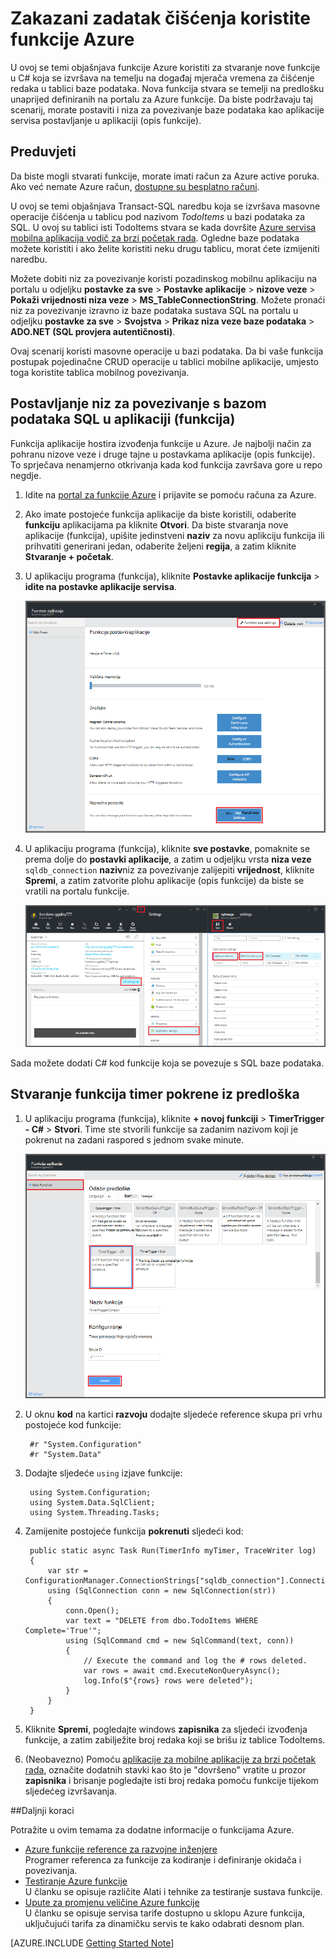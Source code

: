 <properties
   pageTitle="Koristite funkcije Azure zakazani zadatak čišćenja | Microsoft Azure"
   description="Koristite funkcije Azure stvorite C# funkciju koja se izvršava na temelju na mjerača vremena za događaj."
   services="functions"
   documentationCenter="na"
   authors="ggailey777"
   manager="erikre"
   editor=""
   tags=""
   />

<tags
   ms.service="functions"
   ms.devlang="multiple"
   ms.topic="article"
   ms.tgt_pltfrm="multiple"
   ms.workload="na"
   ms.date="09/26/2016"
   ms.author="glenga"/>
   
# <a name="use-azure-functions-to-perform-a-scheduled-clean-up-task"></a>Zakazani zadatak čišćenja koristite funkcije Azure

U ovoj se temi objašnjava funkcije Azure koristiti za stvaranje nove funkcije u C# koja se izvršava na temelju na događaj mjerača vremena za čišćenje redaka u tablici baze podataka. Nova funkcija stvara se temelji na predlošku unaprijed definiranih na portalu za Azure funkcije. Da biste podržavaju taj scenarij, morate postaviti i niza za povezivanje baze podataka kao aplikacije servisa postavljanje u aplikaciji (opis funkcije). 

## <a name="prerequisites"></a>Preduvjeti 

Da biste mogli stvarati funkcije, morate imati račun za Azure active poruka. Ako već nemate Azure račun, [dostupne su besplatno računi](https://azure.microsoft.com/free/).

U ovoj se temi objašnjava Transact-SQL naredbu koja se izvršava masovne operacije čišćenja u tablicu pod nazivom *TodoItems* u bazi podataka za SQL. U ovoj su tablici isti TodoItems stvara se kada dovršite [Azure servisa mobilna aplikacija vodič za brzi početak rada](../app-service-mobile/app-service-mobile-ios-get-started.md). Ogledne baze podataka možete koristiti i ako želite koristiti neku drugu tablicu, morat ćete izmijeniti naredbu.

Možete dobiti niz za povezivanje koristi pozadinskog mobilnu aplikaciju na portalu u odjeljku **postavke za sve** > **Postavke aplikacije** > **nizove veze** > **Pokaži vrijednosti niza veze** > **MS_TableConnectionString**. Možete pronaći niz za povezivanje izravno iz baze podataka sustava SQL na portalu u odjeljku **postavke za sve** > **Svojstva** > **Prikaz niza veze baze podataka** > **ADO.NET (SQL provjera autentičnosti)**.

Ovaj scenarij koristi masovne operacije u bazi podataka. Da bi vaše funkcija postupak pojedinačne CRUD operacije u tablici mobilne aplikacije, umjesto toga koristite tablica mobilnog povezivanja.

## <a name="set-a-sql-database-connection-string-in-the-function-app"></a>Postavljanje niz za povezivanje s bazom podataka SQL u aplikaciji (funkcija)

Funkcija aplikacije hostira izvođenja funkcije u Azure. Je najbolji način za pohranu nizove veze i druge tajne u postavkama aplikacije (opis funkcije). To sprječava nenamjerno otkrivanja kada kod funkcija završava gore u repo negdje. 

1. Idite na [portal za funkcije Azure](https://functions.azure.com/signin) i prijavite se pomoću računa za Azure.

2. Ako imate postojeće funkcija aplikacije da biste koristili, odaberite **funkciju** aplikacijama pa kliknite **Otvori**. Da biste stvaranja nove aplikacije (funkcija), upišite jedinstveni **naziv** za novu aplikciju funkcija ili prihvatiti generirani jedan, odaberite željeni **regija**, a zatim kliknite **Stvaranje + početak**. 

3. U aplikaciju programa (funkcija), kliknite **Postavke aplikacije funkcija** > **idite na postavke aplikacije servisa**. 

    ![Funkcija aplikacije postavke plohu](./media/functions-create-an-event-processing-function/functions-app-service-settings.png)

4. U aplikaciju programa (funkcija), kliknite **sve postavke**, pomaknite se prema dolje do **postavki aplikacije**, a zatim u odjeljku vrsta **niza veze** `sqldb_connection` **naziv**niz za povezivanje zalijepiti **vrijednost**, kliknite **Spremi**, a zatim zatvorite plohu aplikacije (opis funkcije) da biste se vratili na portalu funkcije.

    ![Niz za povezivanje aplikacije servisa za postavljanje](./media/functions-create-an-event-processing-function/functions-app-service-settings-connection-strings.png)

Sada možete dodati C# kod funkcije koja se povezuje s SQL baze podataka.

## <a name="create-a-timer-triggered-function-from-the-template"></a>Stvaranje funkcija timer pokrene iz predloška

1. U aplikaciju programa (funkcija), kliknite **+ novoj funkciji** > **TimerTrigger - C#** > **Stvori**. Time ste stvorili funkcije sa zadanim nazivom koji je pokrenut na zadani raspored s jednom svake minute. 

    ![Stvaranje nove funkcija timer pokrenut](./media/functions-create-an-event-processing-function/functions-create-new-timer-trigger.png)

2. U oknu **kod** na kartici **razvoju** dodajte sljedeće reference skupa pri vrhu postojeće kod funkcije:

        #r "System.Configuration"
        #r "System.Data"

3. Dodajte sljedeće `using` izjave funkcije:

        using System.Configuration;
        using System.Data.SqlClient;
        using System.Threading.Tasks; 

4. Zamijenite postojeće funkcija **pokrenuti** sljedeći kod:

        public static async Task Run(TimerInfo myTimer, TraceWriter log)
        {
            var str = ConfigurationManager.ConnectionStrings["sqldb_connection"].ConnectionString;
            using (SqlConnection conn = new SqlConnection(str))
            {
                conn.Open();
                var text = "DELETE from dbo.TodoItems WHERE Complete='True'";
                using (SqlCommand cmd = new SqlCommand(text, conn))
                {
                    // Execute the command and log the # rows deleted.
                    var rows = await cmd.ExecuteNonQueryAsync();
                    log.Info($"{rows} rows were deleted");
                }
            }
        }

5. Kliknite **Spremi**, pogledajte windows **zapisnika** za sljedeći izvođenja funkcije, a zatim zabilježite broj redaka koji se brišu iz tablice TodoItems.

6. (Neobavezno) Pomoću [aplikacije za mobilne aplikacije za brzi početak rada](../app-service-mobile/app-service-mobile-ios-get-started.md), označite dodatnih stavki kao što je "dovršeno" vratite u prozor **zapisnika** i brisanje pogledajte isti broj redaka pomoću funkcije tijekom sljedećeg izvršavanja. 

##<a name="next-steps"></a>Daljnji koraci

Potražite u ovim temama za dodatne informacije o funkcijama Azure.

+ [Azure funkcije reference za razvojne inženjere](functions-reference.md)  
Programer referenca za funkcije za kodiranje i definiranje okidača i povezivanja.
+ [Testiranje Azure funkcije](functions-test-a-function.md)  
U članku se opisuje različite Alati i tehnike za testiranje sustava funkcije.
+ [Upute za promjenu veličine Azure funkcije](functions-scale.md)  
U članku se opisuje servisa tarife dostupno u sklopu Azure funkcija, uključujući tarifa za dinamičku servis te kako odabrati desnom plan.  

[AZURE.INCLUDE [Getting Started Note](../../includes/functions-get-help.md)]